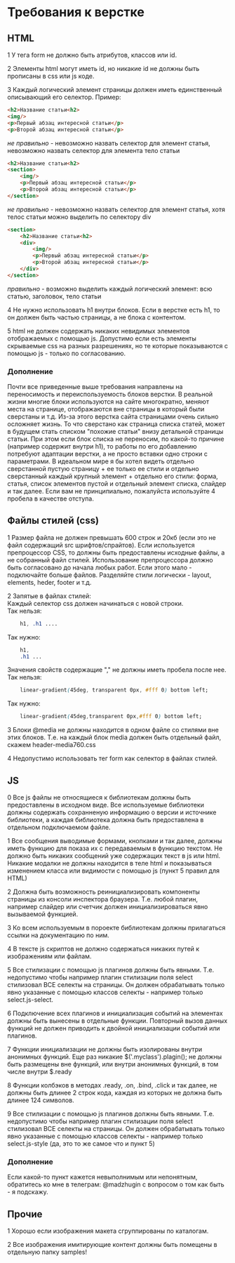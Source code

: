 Требования к верстке
====================

## HTML

1 У тега form не должно быть атрибутов, классов или id.

2 Элементы html могут иметь id, но никакие id не должны быть прописаны в css или js коде.

3 Каждый логический элемент страницы должен иметь единственный описывающий его селектор.
Пример:
```html
<h2>Название статьи<h2>
<img/>
<p>Первый абзац интересной статьи</p>
<p>Второй абзац интересной статьи</p>
```
*не правильно* - невозможно назвать селектор для элемент статья, невозможно назвать селектор для элемента тело статьи

```html
<h2>Название статьи<h2>
<section>
    <img/>
    <p>Первый абзац интересной статьи</p>
    <p>Второй абзац интересной статьи</p>
</section>
```
*не правильно* - невозможно назвать селектор для элемент статья, хотя телос статьи можно выделить по селектору div


```html
<section>
    <h2>Название статьи<h2>
    <div>
        <img/>
        <p>Первый абзац интересной статьи</p>
        <p>Второй абзац интересной статьи</p>
    </div>
</section>
```
*правильно* - возможно выделить каждый логический элемент: всю статью, заголовок, тело статьи

4 Не нужно использовать h1 внутри блоков. Если в верстке есть h1, то он должен быть частью страницы, а не блока с контентом.

5 html не должен содержать никаких невидимых элементов отображаемых с помощью js. Допустимо если есть элементы скрываемые css на разных разрешениях, но те которые показываются с помощью js - только по согласованию.

### Дополнение

Почти все приведенные выше требования направлены на переносимость и переиспользуемость блоков верстки. В реальной жизни многие блоки используются на сайте многократно, меняют места на странице, отображаются вне страницы в который были сверстаны и т.д. Из-за этого верстка сайта страницами очень сильно осложняет жизнь. То что сверстано как страница списка статей, может в будущем стать списком "похожие статьи" внизу детальной страницы статьи. При этом если блок списка не переносим, по какой-то причине (например содержит внутри h1), то работы по его добавлению потребуют адаптации верстки, а не просто вставки одно строки с параметрами.
В идеальном мире я бы хотел видеть отдельно сверстанной пустую страницу + ее только ее стили и отдельно сверстанный каждый крупный элемент + отдельно его стили: форма, статья, список элементов пустой и отдельный элемент списка, слайдер и так далее.
Если вам не принципиально, пожалуйста используйте 4 пробела в качестве отступа.

## Файлы стилей (css)

1 Размер файла не должен превышать 600 строк и 20кб (если это не файл содержащий src шрифтов/спрайтов). Если используется препроцессор CSS, то должны быть предоставлены исходные файлы, а не собранный файл стилей. Использование препроцессора должно быть согласовано до начала любых работ. Если этого мало - подключайте больше файлов. Разделяйте стили логически - layout, elements, heder, footer и т.д.

2 Запятые в файлах стилей:  
Каждый селектор css должен начинаться с новой строки.  
Так нельзя:
```css
    h1, .h1 ....  
```
Так нужно:
```css
    h1,  
    .h1 ...
```

Значения свойств содержащие "," не должны иметь пробела после нее.  
Так нельзя:
```css
    linear-gradient(45deg, transparent 0px, #fff 0) bottom left;
```
Так нужно:
```css
    linear-gradient(45deg,transparent 0px,#fff 0) bottom left;  
```

3 Блоки @media не должны находится в одном файле со стилями вне этих блоков. Т.е. на каждый блок media должен быть отдельный файл, скажем header-media760.css

4 Недопустимо использовать тег form как селектор в файлах стилей.

## JS

0 Все js файлы не относящиеся к библиотекам должны быть предоставлены в исходном виде. Все используемые библиотеки должны содержать сохранненую информацию о версии и источнике библиотеки, а каждая библиотека должна быть предоставлена в отдельном подключаемом файле.

1 Все сообщения выводимые формами, кнопками и так далее, должны иметь функцию для показа их с передаваемым в функцию текстом. Не должно быть никаких сообщений уже содержащих текст в js или html. Никакие модалки не должны находится в теле html и показываться изменением класса или видимости с помощью js (пункт 5 правил для HTML)

2 Должна быть возможность реинициализировать компоненты страницы из консоли инспектора браузера. Т.е. любой плагин, например слайдер или счетчик должен инициализироваться явно вызываемой функцией.

3 Ко всем используемым в пороекте библиотекам должны прилагаться ссылки на документацию по ним.

4 В тексте js скриптов не должно содержаться никаких путей к изображениям или файлам.

5 Все стилизации с помощью js плагинов должны быть явными. Т.е. недопустимо чтобы например плагин стилизации поля select стилизовал ВСЕ селекты на страницы. Он должен обрабатывать только явно указанные с помощью классов селекты - например только select.js-select.

6 Подключение всех плагинов и инициализация событий на элементах должны быть вынесены в отдельные функции. Повторный вызов данных функций не должен приводить к двойной инициализации событий или плагинов.

7 Функции инициализации не должны быть изолированы внутри анонимных функций. Еще раз никакие $('.myclass').plagin(); не должны быть размещены вне функций, или внутри анонимных функций, в том числе внутри $.ready

8 Функции колбэков в методах .ready, .on, .bind, .click и так далее, не должны быть длинее 2 строк кода, каждая из которых не должна быть длинее 124 символов.

9 Все стилизации с помощью js плагинов должны быть явными. Т.е. недопустимо чтобы например плагин стилизации поля select стилизовал ВСЕ селекты на страницы. Он должен обрабатывать только явно указанные с помощью классов селекты - например только select.js-style (да, это то же самое что и пункт 5)

### Дополнение

Если какой-то пункт кажется невыполнимым или непонятным, обратитесь ко мне в телеграм: @madzhugin с вопросом о том как быть - я подскажу.



## Прочие

1 Хорошо если изображения макета сгруппированы по каталогам.

2 Все изображения имитирующие контент должны быть помещены в отдельную папку samples!